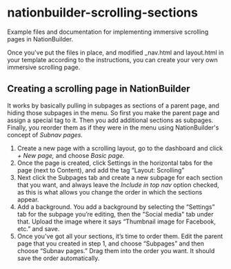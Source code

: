 # nationbuilder-scrolling-sections

Example files and documentation for implementing immersive scrolling pages in NationBuilder.

Once you've put the files in place, and modified _nav.html and layout.html in your template according to the instructions, you can create your very own immersive scrolling page.

## Creating a scrolling page in NationBuilder

It works by basically pulling in subpages as sections of a parent page, and hiding those subpages in the menu. So first you make the parent page and assign a special tag to it. Then you add additional sections as subpages. Finally, you reorder them as if they were in the menu using NationBuilder's concept of _Subnav pages._

1. Create a new page with a scrolling layout, go to the dashboard and click _+ New page,_ and choose _Basic page._
2. Once the page is created, click Settings in the horizontal tabs for the page (next to Content), and add the tag “Layout: Scrolling”
3. Next click the Subpages tab and create a new subpage for each section that you want, and always leave the _Include in top nav_ option checked, as this is what allows you change the order in which the sections appear. 
4. Add a background. You add a background by selecting the “Settings” tab for the subpage you’re editing, then the "Social media" tab under that. Upload the image where it says “Thumbnail image for Facebook, etc.” and save.
5. Once you’ve got all your sections, it’s time to order them. Edit the parent page that you created in step 1, and choose “Subpages” and then choose “Subnav pages.” Drag them into the order you want. It should save the order automatically.

